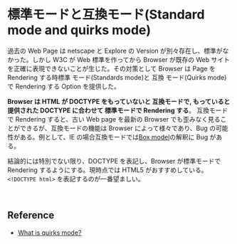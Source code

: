 # 標準モードと互換モード(Standard mode and quirks mode)

過去の Web Page は netscape と Explore の Version が別々存在し、標準がなかった。しかし W3C が Web 標準を作ってから Browser が既存の Web サイトを正確に表現できないことが生じた。その対策として Browser は Page を Rendering する時標準 モード(Standards mode)と 互換 モード(Quirks mode)で Rendering する Option を提供した。

**Browser は HTML が DOCTYPE をもっていないと 互換モードで, もっていると提供された DOCTYPE に合わせて 標準モードで Rendering する**。
互換モードで Rendering すると、古い Web page を最新の Browser でも歪みなく見ることができるが、互換モードの機能は Browser によって様々であり、Bug の可能性がある。例として、IE の場合互換モードでは[Box model](https://github.com/TERADA-DANTE/Frontend-study/blob/main/Notes/css/box-model.md)の解釈に Bug がある。

結論的には特別でない限り、DOCTYPE を表記し、Browser が標準モードで Rendering するようにする。現時点では HTML5 がおすすめしている。`<!DOCTYPE html>` を表記するのが一番望ましい。

<br>

## Reference

-   [What is quirks mode?](https://stackoverflow.com/questions/1695787/what-is-quirks-mode)
